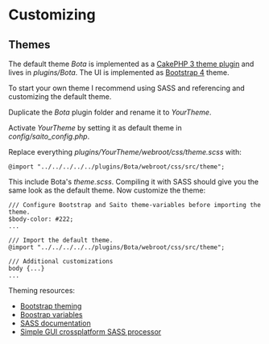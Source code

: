 
# Customizing #

## Themes ##

The default theme *Bota* is implemented as a [CakePHP 3 theme plugin](https://book.cakephp.org/3.0/en/views/themes.html) and lives in *plugins/Bota*. The UI is implemented as [Bootstrap 4](https://getbootstrap.com/docs/4.3/getting-started/introduction/) theme.

To start your own theme I recommend using SASS and referencing and customizing the default theme.

Duplicate the *Bota* plugin folder and rename it to *YourTheme*.

Activate *YourTheme* by setting it as default theme in *config/saito_config.php*.

Replace everything *plugins/YourTheme/webroot/css/theme.scss* with:

```
@import "../../../../../plugins/Bota/webroot/css/src/theme";
```

This include Bota's *theme.scss*. Compiling it with SASS should give you the same look as the default theme. Now customize the theme:

```
/// Configure Bootstrap and Saito theme-variables before importing the theme.
$body-color: #222;
...

/// Import the default theme.
@import "../../../../../plugins/Bota/webroot/css/src/theme";

/// Additional customizations
body {...}
...
```

Theming resources:

- [Bootstrap theming](https://getbootstrap.com/docs/4.3/getting-started/theming/)
- [Boostrap variables](https://github.com/twbs/bootstrap/blob/v4.3.0/scss/_variables.scss)
- [SASS documentation](https://sass-lang.com/documentation)
- [Simple GUI crossplatform SASS processor](https://scout-app.io/)
